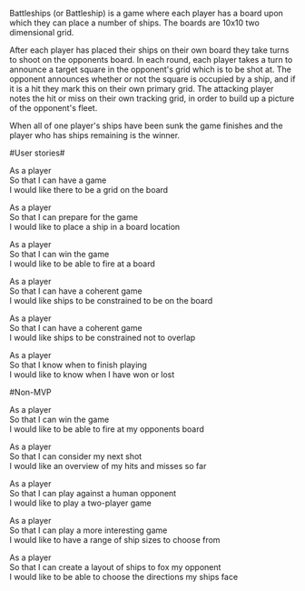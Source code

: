 Battleships (or Battleship) is a game where each player has a board upon which they can place a number of ships. The boards are 10x10 two dimensional grid.

After each player has placed their ships on their own board they take turns to shoot on the opponents board. In each round, each player takes a turn to announce a target square in the opponent's grid which is to be shot at. The opponent announces whether or not the square is occupied by a ship, and if it is a hit they mark this on their own primary grid. The attacking player notes the hit or miss on their own tracking grid, in order to build up a picture of the opponent's fleet.

When all of one player's ships have been sunk the game finishes and the player who has ships remaining is the winner.

#User stories#

As a player<br>
So that I can have a game<br>
I would like there to be a grid on the board<br>

As a player<br>
So that I can prepare for the game<br>
I would like to place a ship in a board location<br>

As a player<br>
So that I can win the game<br>
I would like to be able to fire at a board<br>

As a player<br>
So that I can have a coherent game<br>
I would like ships to be constrained to be on the board<br>

As a player<br>
So that I can have a coherent game<br>
I would like ships to be constrained not to overlap<br>

As a player<br>
So that I know when to finish playing<br>
I would like to know when I have won or lost<br>

#Non-MVP

As a player<br>
So that I can win the game<br>
I would like to be able to fire at my opponents board<br>

As a player<br>
So that I can consider my next shot<br>
I would like an overview of my hits and misses so far<br>

As a player<br>
So that I can play against a human opponent<br>
I would like to play a two-player game<br>

As a player<br>
So that I can play a more interesting game<br>
I would like to have a range of ship sizes to choose from<br>

As a player<br>
So that I can create a layout of ships to fox my opponent<br>
I would like to be able to choose the directions my ships face<br>
